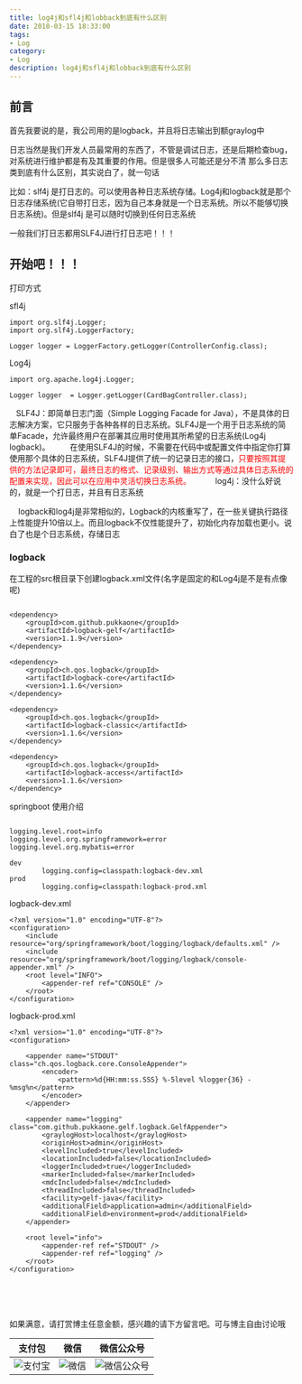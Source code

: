 ```yaml
---
title: log4j和sfl4j和lobback到底有什么区别
date: 2018-03-15 18:33:00
tags: 
- Log
category: 
- Log
description: log4j和sfl4j和lobback到底有什么区别
---
```

<!-- image url 
https://raw.githubusercontent.com/HealerJean123/HealerJean123.github.io/master/blogImages

<font color="red"></font>
-->

## 前言

首先我要说的是，我公司用的是logback，并且将日志输出到额graylog中

日志当然是我们开发人员最常用的东西了，不管是调试日志，还是后期检查bug，对系统进行维护都是有及其重要的作用。但是很多人可能还是分不清 那么多日志类到底有什么区别，其实说白了，就一句话

比如：slf4j 是打日志的。可以使用各种日志系统存储。Log4j和logback就是那个日志存储系统(它自带打日志，因为自己本身就是一个日志系统。所以不能够切换日志系统)。但是slf4j 是可以随时切换到任何日志系统

一般我们打日志都用SLF4J进行打日志吧！！！


## 开始吧！！！

打印方式

sfl4j

```
import org.slf4j.Logger;
import org.slf4j.LoggerFactory;

Logger logger = LoggerFactory.getLogger(ControllerConfig.class);

```

Log4j


```
import org.apache.log4j.Logger;

Logger logger  = Logger.getLogger(CardBagController.class);

```


   SLF4J：即简单日志门面（Simple Logging Facade for Java），不是具体的日志解决方案，它只服务于各种各样的日志系统。SLF4J是一个用于日志系统的简单Facade，允许最终用户在部署其应用时使用其所希望的日志系统(Log4j logback)。
   
    在使用SLF4J的时候，不需要在代码中或配置文件中指定你打算使用那个具体的日志系统，SLF4J提供了统一的记录日志的接口，<font color="red">只要按照其提供的方法记录即可，最终日志的格式、记录级别、输出方式等通过具体日志系统的配置来实现，因此可以在应用中灵活切换日志系统。</font>
    
 
    log4j：没什么好说的，就是一个打日志，并且有日志系统

    logback和log4j是非常相似的，Logback的内核重写了，在一些关键执行路径上性能提升10倍以上。而且logback不仅性能提升了，初始化内存加载也更小。说白了也是个日志系统，存储日志


### logback

在工程的src根目录下创建logback.xml文件(名字是固定的和Log4j是不是有点像呢)




```

<dependency>
    <groupId>com.github.pukkaone</groupId>
    <artifactId>logback-gelf</artifactId>
    <version>1.1.9</version>
</dependency>

<dependency>
    <groupId>ch.qos.logback</groupId>
    <artifactId>logback-core</artifactId>
    <version>1.1.6</version>
</dependency>

<dependency>
    <groupId>ch.qos.logback</groupId>
    <artifactId>logback-classic</artifactId>
    <version>1.1.6</version>
</dependency>

<dependency>
    <groupId>ch.qos.logback</groupId>
    <artifactId>logback-access</artifactId>
    <version>1.1.6</version>
</dependency>

```
springboot 使用介绍


```

logging.level.root=info
logging.level.org.springframework=error
logging.level.org.mybatis=error

dev
		logging.config=classpath:logback-dev.xml
prod
		logging.config=classpath:logback-prod.xml

```

logback-dev.xml


```
<?xml version="1.0" encoding="UTF-8"?>
<configuration>
    <include resource="org/springframework/boot/logging/logback/defaults.xml" />
    <include resource="org/springframework/boot/logging/logback/console-appender.xml" />
    <root level="INFO">
        <appender-ref ref="CONSOLE" />
    </root>
</configuration>

```

logback-prod.xml

```
<?xml version="1.0" encoding="UTF-8"?>
<configuration>

    <appender name="STDOUT" class="ch.qos.logback.core.ConsoleAppender">
        <encoder>
            <pattern>%d{HH:mm:ss.SSS} %-5level %logger{36} - %msg%n</pattern>
        </encoder>
    </appender>

    <appender name="logging" class="com.github.pukkaone.gelf.logback.GelfAppender">
        <graylogHost>localhost</graylogHost>
        <originHost>admin</originHost>
        <levelIncluded>true</levelIncluded>
        <locationIncluded>false</locationIncluded>
        <loggerIncluded>true</loggerIncluded>
        <markerIncluded>false</markerIncluded>
        <mdcIncluded>false</mdcIncluded>
        <threadIncluded>false</threadIncluded>
        <facility>gelf-java</facility>
        <additionalField>application=admin</additionalField>
        <additionalField>environment=prod</additionalField>
    </appender>

    <root level="info">
        <appender-ref ref="STDOUT" />
        <appender-ref ref="logging" />
    </root>
</configuration>


```








<br/><br/><br/>
如果满意，请打赏博主任意金额，感兴趣的请下方留言吧。可与博主自由讨论哦

|支付包 | 微信|微信公众号|
|:-------:|:-------:|:------:|
|![支付宝](https://raw.githubusercontent.com/HealerJean123/HealerJean123.github.io/master/assets/img/tctip/alpay.jpg) | ![微信](https://raw.githubusercontent.com/HealerJean123/HealerJean123.github.io/master/assets/img/tctip/weixin.jpg)|![微信公众号](https://raw.githubusercontent.com/HealerJean123/HealerJean123.github.io/master/assets/img/my/qrcode_for_gh_a23c07a2da9e_258.jpg)|



<!-- Gitalk 评论 start  -->

<link rel="stylesheet" href="https://unpkg.com/gitalk/dist/gitalk.css">
<script src="https://unpkg.com/gitalk@latest/dist/gitalk.min.js"></script> 
<div id="gitalk-container"></div>    
 <script type="text/javascript">
    var gitalk = new Gitalk({
		clientID: `1d164cd85549874d0e3a`,
		clientSecret: `527c3d223d1e6608953e835b547061037d140355`,
		repo: `HealerJean123.github.io`,
		owner: 'HealerJean123',
		admin: ['HealerJean123'],
		id: 'eDso3iazNfRQzpbC',
    });
    gitalk.render('gitalk-container');
</script> 

<!-- Gitalk end -->

